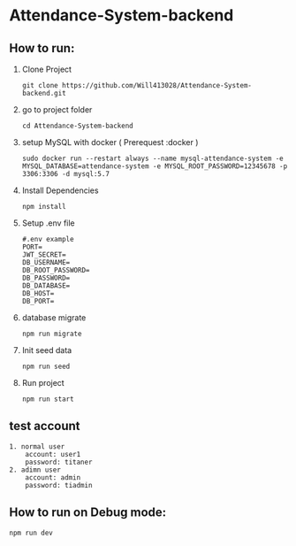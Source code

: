 # Attendance-System-backend


## How to run:
    
1. Clone Project
    ```
    git clone https://github.com/Will413028/Attendance-System-backend.git
    ```
2. go to project folder
    ``` 
    cd Attendance-System-backend
    ```
    
3. setup MySQL with docker ( Prerequest :docker )
 
    ```
    sudo docker run --restart always --name mysql-attendance-system -e MYSQL_DATABASE=attendance-system -e MYSQL_ROOT_PASSWORD=12345678 -p 3306:3306 -d mysql:5.7
    ```
4. Install Dependencies
    ```
    npm install
    ```

5. Setup .env file
    
    ```
    #.env example
    PORT=
    JWT_SECRET=
    DB_USERNAME=
    DB_ROOT_PASSWORD=
    DB_PASSWORD=
    DB_DATABASE=
    DB_HOST=
    DB_PORT=
    ```
5. database migrate 
    ```
    npm run migrate

    ```
6.  Init seed data
    ```
    npm run seed
    ```     
7. Run project
    ``` 
    npm run start
    ```
## test account
    1. normal user
        account: user1
        password: titaner
    2. adimn user
        account: admin
        password: tiadmin

## How to run on Debug mode:
    npm run dev
